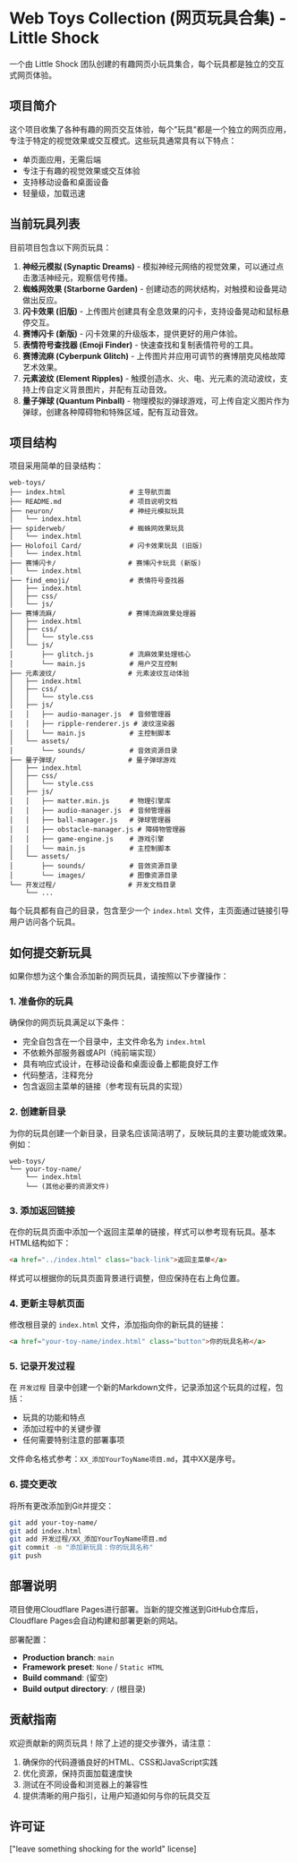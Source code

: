 # Web Toys Collection (网页玩具合集) - Little Shock

一个由 Little Shock 团队创建的有趣网页小玩具集合，每个玩具都是独立的交互式网页体验。

## 项目简介

这个项目收集了各种有趣的网页交互体验，每个"玩具"都是一个独立的网页应用，专注于特定的视觉效果或交互模式。这些玩具通常具有以下特点：

- 单页面应用，无需后端
- 专注于有趣的视觉效果或交互体验
- 支持移动设备和桌面设备
- 轻量级，加载迅速

## 当前玩具列表

目前项目包含以下网页玩具：

1. **神经元模拟 (Synaptic Dreams)** - 模拟神经元网络的视觉效果，可以通过点击激活神经元，观察信号传播。
2. **蜘蛛网效果 (Starborne Garden)** - 创建动态的网状结构，对触摸和设备晃动做出反应。
3. **闪卡效果 (旧版)** - 上传图片创建具有全息效果的闪卡，支持设备晃动和鼠标悬停交互。
4. **赛博闪卡 (新版)** - 闪卡效果的升级版本，提供更好的用户体验。
5. **表情符号查找器 (Emoji Finder)** - 快速查找和复制表情符号的工具。
6. **赛博流麻 (Cyberpunk Glitch)** - 上传图片并应用可调节的赛博朋克风格故障艺术效果。
7. **元素波纹 (Element Ripples)** - 触摸创造水、火、电、光元素的流动波纹，支持上传自定义背景图片，并配有互动音效。
8. **量子弹球 (Quantum Pinball)** - 物理模拟的弹球游戏，可上传自定义图片作为弹球，创建各种障碍物和特殊区域，配有互动音效。

## 项目结构

项目采用简单的目录结构：

```
web-toys/
├── index.html                # 主导航页面
├── README.md                 # 项目说明文档
├── neuron/                   # 神经元模拟玩具
│   └── index.html
├── spiderweb/                # 蜘蛛网效果玩具
│   └── index.html
├── Holofoil Card/            # 闪卡效果玩具 (旧版)
│   └── index.html
├── 赛博闪卡/                  # 赛博闪卡玩具 (新版)
│   └── index.html
├── find_emoji/               # 表情符号查找器
│   ├── index.html
│   ├── css/
│   └── js/
├── 赛博流麻/                  # 赛博流麻效果处理器
│   ├── index.html
│   ├── css/
│   │   └── style.css
│   └── js/
│       ├── glitch.js         # 流麻效果处理核心
│       └── main.js           # 用户交互控制
├── 元素波纹/                  # 元素波纹互动体验
│   ├── index.html
│   ├── css/
│   │   └── style.css
│   ├── js/
│   │   ├── audio-manager.js  # 音频管理器
│   │   ├── ripple-renderer.js # 波纹渲染器
│   │   └── main.js           # 主控制脚本
│   └── assets/
│       └── sounds/           # 音效资源目录
├── 量子弹球/                  # 量子弹球游戏
│   ├── index.html
│   ├── css/
│   │   └── style.css
│   ├── js/
│   │   ├── matter.min.js     # 物理引擎库
│   │   ├── audio-manager.js  # 音频管理器
│   │   ├── ball-manager.js   # 弹球管理器
│   │   ├── obstacle-manager.js # 障碍物管理器
│   │   ├── game-engine.js    # 游戏引擎
│   │   └── main.js           # 主控制脚本
│   └── assets/
│       ├── sounds/           # 音效资源目录
│       └── images/           # 图像资源目录
└── 开发过程/                  # 开发文档目录
    └── ...
```

每个玩具都有自己的目录，包含至少一个 `index.html` 文件，主页面通过链接引导用户访问各个玩具。

## 如何提交新玩具

如果你想为这个集合添加新的网页玩具，请按照以下步骤操作：

### 1. 准备你的玩具

确保你的网页玩具满足以下条件：

- 完全自包含在一个目录中，主文件命名为 `index.html`
- 不依赖外部服务器或API（纯前端实现）
- 具有响应式设计，在移动设备和桌面设备上都能良好工作
- 代码整洁，注释充分
- 包含返回主菜单的链接（参考现有玩具的实现）

### 2. 创建新目录

为你的玩具创建一个新目录，目录名应该简洁明了，反映玩具的主要功能或效果。例如：

```
web-toys/
└── your-toy-name/
    └── index.html
    └── (其他必要的资源文件)
```

### 3. 添加返回链接

在你的玩具页面中添加一个返回主菜单的链接，样式可以参考现有玩具。基本HTML结构如下：

```html
<a href="../index.html" class="back-link">返回主菜单</a>
```

样式可以根据你的玩具页面背景进行调整，但应保持在右上角位置。

### 4. 更新主导航页面

修改根目录的 `index.html` 文件，添加指向你的新玩具的链接：

```html
<a href="your-toy-name/index.html" class="button">你的玩具名称</a>
```

### 5. 记录开发过程

在 `开发过程` 目录中创建一个新的Markdown文件，记录添加这个玩具的过程，包括：

- 玩具的功能和特点
- 添加过程中的关键步骤
- 任何需要特别注意的部署事项

文件命名格式参考：`XX_添加YourToyName项目.md`，其中XX是序号。

### 6. 提交更改

将所有更改添加到Git并提交：

```bash
git add your-toy-name/
git add index.html
git add 开发过程/XX_添加YourToyName项目.md
git commit -m "添加新玩具：你的玩具名称"
git push
```

## 部署说明

项目使用Cloudflare Pages进行部署。当新的提交推送到GitHub仓库后，Cloudflare Pages会自动构建和部署更新的网站。

部署配置：
- **Production branch**: `main`
- **Framework preset**: `None` / `Static HTML`
- **Build command**: (留空)
- **Build output directory**: `/` (根目录)

## 贡献指南

欢迎贡献新的网页玩具！除了上述的提交步骤外，请注意：

1. 确保你的代码遵循良好的HTML、CSS和JavaScript实践
2. 优化资源，保持页面加载速度快
3. 测试在不同设备和浏览器上的兼容性
4. 提供清晰的用户指引，让用户知道如何与你的玩具交互

## 许可证

["leave something shocking for the world" license]